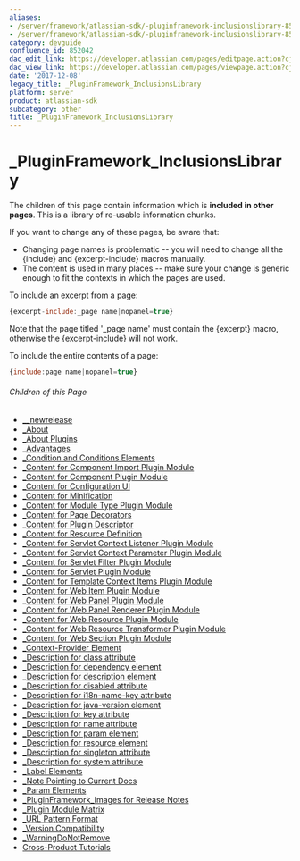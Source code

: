 ```yaml
---
aliases:
- /server/framework/atlassian-sdk/-pluginframework-inclusionslibrary-852042.html
- /server/framework/atlassian-sdk/-pluginframework-inclusionslibrary-852042.md
category: devguide
confluence_id: 852042
dac_edit_link: https://developer.atlassian.com/pages/editpage.action?cjm=wozere&pageId=852042
dac_view_link: https://developer.atlassian.com/pages/viewpage.action?cjm=wozere&pageId=852042
date: '2017-12-08'
legacy_title: _PluginFramework_InclusionsLibrary
platform: server
product: atlassian-sdk
subcategory: other
title: _PluginFramework_InclusionsLibrary
---
```

# \_PluginFramework\_InclusionsLibrary

The children of this page contain information which is **included in other pages**. This is a library of re-usable information chunks.

If you want to change any of these pages, be aware that:

-   Changing page names is problematic -- you will need to change all the {include} and {excerpt-include} macros manually.
-   The content is used in many places -- make sure your change is generic enough to fit the contexts in which the pages are used.

To include an excerpt from a page:

``` javascript
{excerpt-include:_page name|nopanel=true}
```

Note that the page titled '\_page name' must contain the {excerpt} macro, otherwise the {excerpt-include} will not work.

To include the entire contents of a page:

``` javascript
{include:page name|nopanel=true}
```

###### Children of this Page

-   [\_\_newrelease](/server/framework/atlassian-sdk/newrelease.snippet)
-   [\_About](/server/framework/atlassian-sdk/about.snippet)
-   [\_About Plugins](/server/framework/atlassian-sdk/about-plugins.snippet)
-   [\_Advantages](/server/framework/atlassian-sdk/advantages.snippet)
-   [\_Condition and Conditions Elements](/server/framework/atlassian-sdk/condition-and-conditions-elements.snippet)
-   [\_Content for Component Import Plugin Module](/server/framework/atlassian-sdk/content-for-component-import-plugin-module.snippet)
-   [\_Content for Component Plugin Module](/server/framework/atlassian-sdk/content-for-component-plugin-module.snippet)
-   [\_Content for Configuration UI](/server/framework/atlassian-sdk/content-for-configuration-ui.snippet)
-   [\_Content for Minification](/server/framework/atlassian-sdk/content-for-minification.snippet)
-   [\_Content for Module Type Plugin Module](/server/framework/atlassian-sdk/content-for-module-type-plugin-module.snippet)
-   [\_Content for Page Decorators](/server/framework/atlassian-sdk/content-for-page-decorators.snippet)
-   [\_Content for Plugin Descriptor](/server/framework/atlassian-sdk/content-for-plugin-descriptor.snippet)
-   [\_Content for Resource Definition](/server/framework/atlassian-sdk/content-for-resource-definition.snippet)
-   [\_Content for Servlet Context Listener Plugin Module](/server/framework/atlassian-sdk/content-for-servlet-context-listener-plugin-module.snippet)
-   [\_Content for Servlet Context Parameter Plugin Module](/server/framework/atlassian-sdk/content-for-servlet-context-parameter-plugin-module.snippet)
-   [\_Content for Servlet Filter Plugin Module](/server/framework/atlassian-sdk/content-for-servlet-filter-plugin-module.snippet)
-   [\_Content for Servlet Plugin Module](/server/framework/atlassian-sdk/content-for-servlet-plugin-module.snippet)
-   [\_Content for Template Context Items Plugin Module](/server/framework/atlassian-sdk/content-for-template-context-items-plugin-module.snippet)
-   [\_Content for Web Item Plugin Module](/server/framework/atlassian-sdk/content-for-web-item-plugin-module.snippet)
-   [\_Content for Web Panel Plugin Module](/server/framework/atlassian-sdk/content-for-web-panel-plugin-module.snippet)
-   [\_Content for Web Panel Renderer Plugin Module](/server/framework/atlassian-sdk/content-for-web-panel-renderer-plugin-module.snippet)
-   [\_Content for Web Resource Plugin Module](/server/framework/atlassian-sdk/content-for-web-resource-plugin-module.snippet)
-   [\_Content for Web Resource Transformer Plugin Module](/server/framework/atlassian-sdk/content-for-web-resource-transformer-plugin-module.snippet)
-   [\_Content for Web Section Plugin Module](/server/framework/atlassian-sdk/content-for-web-section-plugin-module.snippet)
-   [\_Context-Provider Element](/server/framework/atlassian-sdk/context-provider-element.snippet)
-   [\_Description for class attribute](/server/framework/atlassian-sdk/description-for-class-attribute.snippet)
-   [\_Description for dependency element](/server/framework/atlassian-sdk/description-for-dependency-element.snippet)
-   [\_Description for description element](/server/framework/atlassian-sdk/description-for-description-element.snippet)
-   [\_Description for disabled attribute](/server/framework/atlassian-sdk/description-for-disabled-attribute.snippet)
-   [\_Description for i18n-name-key attribute](/server/framework/atlassian-sdk/description-for-i18n-name-key-attribute.snippet)
-   [\_Description for java-version element](/server/framework/atlassian-sdk/description-for-java-version-element.snippet)
-   [\_Description for key attribute](/server/framework/atlassian-sdk/description-for-key-attribute.snippet)
-   [\_Description for name attribute](/server/framework/atlassian-sdk/description-for-name-attribute.snippet)
-   [\_Description for param element](/server/framework/atlassian-sdk/description-for-param-element.snippet)
-   [\_Description for resource element](/server/framework/atlassian-sdk/description-for-resource-element.snippet)
-   [\_Description for singleton attribute](/server/framework/atlassian-sdk/description-for-singleton-attribute.snippet)
-   [\_Description for system attribute](/server/framework/atlassian-sdk/description-for-system-attribute.snippet)
-   [\_Label Elements](/server/framework/atlassian-sdk/label-elements.snippet)
-   [\_Note Pointing to Current Docs](/server/framework/atlassian-sdk/note-pointing-to-current-docs.snippet)
-   [\_Param Elements](/server/framework/atlassian-sdk/param-elements.snippet)
-   [\_PluginFramework\_Images for Release Notes](/server/framework/atlassian-sdk/pluginframework-images-for-release-notes.snippet)
-   [\_Plugin Module Matrix](/server/framework/atlassian-sdk/plugin-module-matrix.snippet)
-   [\_URL Pattern Format](/server/framework/atlassian-sdk/url-pattern-format.snippet)
-   [\_Version Compatibility](/server/framework/atlassian-sdk/version-compatibility.snippet)
-   [\_WarningDoNotRemove](/server/framework/atlassian-sdk/warningdonotremove.snippet)
-   [Cross-Product Tutorials](/server/framework/atlassian-sdk/cross-product-tutorials.snippet)
